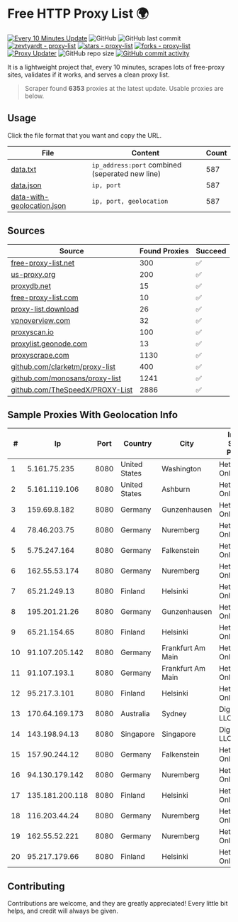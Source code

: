 
# Free HTTP Proxy List 🌍

[![Every 10 Minutes Update](https://github.com/mertguvencli/http-proxy-list/actions/workflows/main.yml/badge.svg?branch=main)](https://github.com/mertguvencli/http-proxy-list/actions/workflows/main.yml)
![GitHub](https://img.shields.io/github/license/mertguvencli/http-proxy-list)
![GitHub last commit](https://img.shields.io/github/last-commit/mertguvencli/http-proxy-list)
[![zevtyardt - proxy-list](https://img.shields.io/static/v1?label=zevtyardt&message=proxy-list&color=blue&logo=github)](https://github.com/zevtyardt/proxy-list "Go to GitHub repo")
[![stars - proxy-list](https://img.shields.io/github/stars/zevtyardt/proxy-list?style=social)](https://github.com/zevtyardt/proxy-list)
[![forks - proxy-list](https://img.shields.io/github/forks/zevtyardt/proxy-list?style=social)](https://github.com/zevtyardt/proxy-list)
[![Proxy Updater](https://github.com/zevtyardt/proxy-list/workflows/Proxy%20Updater/badge.svg)](https://github.com/zevtyardt/proxy-list/actions?query=workflow:"Proxy+Updater")
![GitHub repo size](https://img.shields.io/github/repo-size/zevtyardt/proxy-list)
[![GitHub commit activity](https://img.shields.io/github/commit-activity/m/zevtyardt/proxy-list?logo=commits)](https://github.com/zevtyardt/proxy-list/commits/main)

It is a lightweight project that, every 10 minutes, scrapes lots of free-proxy sites, validates if it works, and serves a clean proxy list.

> Scraper found **6353** proxies at the latest update. Usable proxies are below.

## Usage

Click the file format that you want and copy the URL.

|File|Content|Count|
|----|-------|-----|
|[data.txt](https://raw.githubusercontent.com/mertguvencli/http-proxy-list/main/proxy-list/data.txt)|`ip_address:port` combined (seperated new line)|587|
|[data.json](https://raw.githubusercontent.com/mertguvencli/http-proxy-list/main/proxy-list/data.json)|`ip, port`|587|
|[data-with-geolocation.json](https://raw.githubusercontent.com/mertguvencli/http-proxy-list/main/proxy-list/data-with-geolocation.json)|`ip, port, geolocation`|587|

## Sources

|Source|Found Proxies|Succeed|
|------|-------------|-------|
|[free-proxy-list.net](https://free-proxy-list.net)|300|✅|
|[us-proxy.org](https://www.us-proxy.org)|200|✅|
|[proxydb.net](http://proxydb.net)|15|✅|
|[free-proxy-list.com](https://free-proxy-list.com/?page=&port=&type%5B%5D=http&type%5B%5D=https&up_time=0&search=Search)|10|✅|
|[proxy-list.download](https://www.proxy-list.download/HTTP)|26|✅|
|[vpnoverview.com](https://vpnoverview.com/privacy/anonymous-browsing/free-proxy-servers)|32|✅|
|[proxyscan.io](https://www.proxyscan.io)|100|✅|
|[proxylist.geonode.com](https://proxylist.geonode.com/api/proxy-list?limit=300&page=1&sort_by=lastChecked&sort_type=desc&protocols=http,https)|13|✅|
|[proxyscrape.com](https://api.proxyscrape.com/v2/?request=displayproxies&protocol=http&timeout=10000&country=all&ssl=all&anonymity=all)|1130|✅|
|[github.com/clarketm/proxy-list](https://raw.githubusercontent.com/clarketm/proxy-list/master/proxy-list-raw.txt)|400|✅|
|[github.com/monosans/proxy-list](https://raw.githubusercontent.com/monosans/proxy-list/main/proxies/http.txt)|1241|✅|
|[github.com/TheSpeedX/PROXY-List](https://raw.githubusercontent.com/TheSpeedX/PROXY-List/master/http.txt)|2886|✅|


## Sample Proxies With Geolocation Info

|#|Ip|Port|Country|City|Internet Service Provider|
|-|--|----|-------|----|-------------------------|
|1|5.161.75.235|8080|United States|Washington|Hetzner Online GmbH|
|2|5.161.119.106|8080|United States|Ashburn|Hetzner Online GmbH|
|3|159.69.8.182|8080|Germany|Gunzenhausen|Hetzner Online GmbH|
|4|78.46.203.75|8080|Germany|Nuremberg|Hetzner Online GmbH|
|5|5.75.247.164|8080|Germany|Falkenstein|Hetzner Online GmbH|
|6|162.55.53.174|8080|Germany|Nuremberg|Hetzner Online GmbH|
|7|65.21.249.13|8080|Finland|Helsinki|Hetzner Online GmbH|
|8|195.201.21.26|8080|Germany|Gunzenhausen|Hetzner Online GmbH|
|9|65.21.154.65|8080|Finland|Helsinki|Hetzner Online GmbH|
|10|91.107.205.142|8080|Germany|Frankfurt Am Main|Hetzner Online AG|
|11|91.107.193.1|8080|Germany|Frankfurt Am Main|Hetzner Online AG|
|12|95.217.3.101|8080|Finland|Helsinki|Hetzner Online GmbH|
|13|170.64.169.173|8080|Australia|Sydney|DigitalOcean, LLC|
|14|143.198.94.13|8080|Singapore|Singapore|DigitalOcean, LLC|
|15|157.90.244.12|8080|Germany|Falkenstein|Hetzner Online GmbH|
|16|94.130.179.142|8080|Germany|Nuremberg|Hetzner Online GmbH|
|17|135.181.200.118|8080|Finland|Helsinki|Hetzner Online GmbH|
|18|116.203.44.24|8080|Germany|Nuremberg|Hetzner Online GmbH|
|19|162.55.52.221|8080|Germany|Nuremberg|Hetzner Online GmbH|
|20|95.217.179.66|8080|Finland|Helsinki|Hetzner Online GmbH|



## Contributing

Contributions are welcome, and they are greatly appreciated! Every
little bit helps, and credit will always be given.

